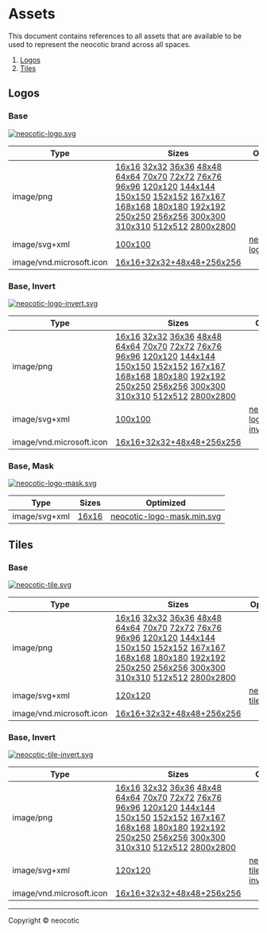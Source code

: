 # Assets

This document contains references to all assets that are available to be used to represent the neocotic brand across all spaces.

1. [Logos](https://github.com/neocotic/branding/tree/master/docs/assets.md#logos)
2. [Tiles](https://github.com/neocotic/branding/tree/master/docs/assets.md#tiles)

## Logos

### Base

[![neocotic-logo.svg](https://raw.githack.com/neocotic/branding/master/assets/logo/base/neocotic-logo.svg)](https://github.com/neocotic/branding/tree/master/assets/logo/base)

| Type | Sizes | Optimized |
| ---- | ----- | --------- |
| image/png | [16x16](https://raw.githack.com/neocotic/branding/master/assets/logo/base/neocotic-logo-16x16.png) [32x32](https://raw.githack.com/neocotic/branding/master/assets/logo/base/neocotic-logo-32x32.png) [36x36](https://raw.githack.com/neocotic/branding/master/assets/logo/base/neocotic-logo-36x36.png) [48x48](https://raw.githack.com/neocotic/branding/master/assets/logo/base/neocotic-logo-48x48.png) [64x64](https://raw.githack.com/neocotic/branding/master/assets/logo/base/neocotic-logo-64x64.png) [70x70](https://raw.githack.com/neocotic/branding/master/assets/logo/base/neocotic-logo-70x70.png) [72x72](https://raw.githack.com/neocotic/branding/master/assets/logo/base/neocotic-logo-72x72.png) [76x76](https://raw.githack.com/neocotic/branding/master/assets/logo/base/neocotic-logo-76x76.png) [96x96](https://raw.githack.com/neocotic/branding/master/assets/logo/base/neocotic-logo-96x96.png) [120x120](https://raw.githack.com/neocotic/branding/master/assets/logo/base/neocotic-logo-120x120.png) [144x144](https://raw.githack.com/neocotic/branding/master/assets/logo/base/neocotic-logo-144x144.png) [150x150](https://raw.githack.com/neocotic/branding/master/assets/logo/base/neocotic-logo-150x150.png) [152x152](https://raw.githack.com/neocotic/branding/master/assets/logo/base/neocotic-logo-152x152.png) [167x167](https://raw.githack.com/neocotic/branding/master/assets/logo/base/neocotic-logo-167x167.png) [168x168](https://raw.githack.com/neocotic/branding/master/assets/logo/base/neocotic-logo-168x168.png) [180x180](https://raw.githack.com/neocotic/branding/master/assets/logo/base/neocotic-logo-180x180.png) [192x192](https://raw.githack.com/neocotic/branding/master/assets/logo/base/neocotic-logo-192x192.png) [250x250](https://raw.githack.com/neocotic/branding/master/assets/logo/base/neocotic-logo-250x250.png) [256x256](https://raw.githack.com/neocotic/branding/master/assets/logo/base/neocotic-logo-256x256.png) [300x300](https://raw.githack.com/neocotic/branding/master/assets/logo/base/neocotic-logo-300x300.png) [310x310](https://raw.githack.com/neocotic/branding/master/assets/logo/base/neocotic-logo-310x310.png) [512x512](https://raw.githack.com/neocotic/branding/master/assets/logo/base/neocotic-logo-512x512.png) [2800x2800](https://raw.githack.com/neocotic/branding/master/assets/logo/base/neocotic-logo-2800x2800.png) |  |
| image/svg+xml | [100x100](https://raw.githack.com/neocotic/branding/master/assets/logo/base/neocotic-logo.svg) | [neocotic-logo.min.svg](https://raw.githack.com/neocotic/branding/master/assets/logo/base/neocotic-logo.min.svg) |
| image/vnd.microsoft.icon | [16x16+32x32+48x48+256x256](https://raw.githack.com/neocotic/branding/master/assets/logo/base/neocotic-logo.ico) |  |

### Base, Invert

[![neocotic-logo-invert.svg](https://raw.githack.com/neocotic/branding/master/assets/logo/base-invert/neocotic-logo-invert.svg)](https://github.com/neocotic/branding/tree/master/assets/logo/base-invert)

| Type | Sizes | Optimized |
| ---- | ----- | --------- |
| image/png | [16x16](https://raw.githack.com/neocotic/branding/master/assets/logo/base-invert/neocotic-logo-invert-16x16.png) [32x32](https://raw.githack.com/neocotic/branding/master/assets/logo/base-invert/neocotic-logo-invert-32x32.png) [36x36](https://raw.githack.com/neocotic/branding/master/assets/logo/base-invert/neocotic-logo-invert-36x36.png) [48x48](https://raw.githack.com/neocotic/branding/master/assets/logo/base-invert/neocotic-logo-invert-48x48.png) [64x64](https://raw.githack.com/neocotic/branding/master/assets/logo/base-invert/neocotic-logo-invert-64x64.png) [70x70](https://raw.githack.com/neocotic/branding/master/assets/logo/base-invert/neocotic-logo-invert-70x70.png) [72x72](https://raw.githack.com/neocotic/branding/master/assets/logo/base-invert/neocotic-logo-invert-72x72.png) [76x76](https://raw.githack.com/neocotic/branding/master/assets/logo/base-invert/neocotic-logo-invert-76x76.png) [96x96](https://raw.githack.com/neocotic/branding/master/assets/logo/base-invert/neocotic-logo-invert-96x96.png) [120x120](https://raw.githack.com/neocotic/branding/master/assets/logo/base-invert/neocotic-logo-invert-120x120.png) [144x144](https://raw.githack.com/neocotic/branding/master/assets/logo/base-invert/neocotic-logo-invert-144x144.png) [150x150](https://raw.githack.com/neocotic/branding/master/assets/logo/base-invert/neocotic-logo-invert-150x150.png) [152x152](https://raw.githack.com/neocotic/branding/master/assets/logo/base-invert/neocotic-logo-invert-152x152.png) [167x167](https://raw.githack.com/neocotic/branding/master/assets/logo/base-invert/neocotic-logo-invert-167x167.png) [168x168](https://raw.githack.com/neocotic/branding/master/assets/logo/base-invert/neocotic-logo-invert-168x168.png) [180x180](https://raw.githack.com/neocotic/branding/master/assets/logo/base-invert/neocotic-logo-invert-180x180.png) [192x192](https://raw.githack.com/neocotic/branding/master/assets/logo/base-invert/neocotic-logo-invert-192x192.png) [250x250](https://raw.githack.com/neocotic/branding/master/assets/logo/base-invert/neocotic-logo-invert-250x250.png) [256x256](https://raw.githack.com/neocotic/branding/master/assets/logo/base-invert/neocotic-logo-invert-256x256.png) [300x300](https://raw.githack.com/neocotic/branding/master/assets/logo/base-invert/neocotic-logo-invert-300x300.png) [310x310](https://raw.githack.com/neocotic/branding/master/assets/logo/base-invert/neocotic-logo-invert-310x310.png) [512x512](https://raw.githack.com/neocotic/branding/master/assets/logo/base-invert/neocotic-logo-invert-512x512.png) [2800x2800](https://raw.githack.com/neocotic/branding/master/assets/logo/base-invert/neocotic-logo-invert-2800x2800.png) |  |
| image/svg+xml | [100x100](https://raw.githack.com/neocotic/branding/master/assets/logo/base-invert/neocotic-logo-invert.svg) | [neocotic-logo-invert.min.svg](https://raw.githack.com/neocotic/branding/master/assets/logo/base-invert/neocotic-logo-invert.min.svg) |
| image/vnd.microsoft.icon | [16x16+32x32+48x48+256x256](https://raw.githack.com/neocotic/branding/master/assets/logo/base-invert/neocotic-logo-invert.ico) |  |

### Base, Mask

[![neocotic-logo-mask.svg](https://raw.githack.com/neocotic/branding/master/assets/logo/base-mask/neocotic-logo-mask.svg)](https://github.com/neocotic/branding/tree/master/assets/logo/base-mask)

| Type | Sizes | Optimized |
| ---- | ----- | --------- |
| image/svg+xml | [16x16](https://raw.githack.com/neocotic/branding/master/assets/logo/base-mask/neocotic-logo-mask.svg) | [neocotic-logo-mask.min.svg](https://raw.githack.com/neocotic/branding/master/assets/logo/base-mask/neocotic-logo-mask.min.svg) |

## Tiles

### Base

[![neocotic-tile.svg](https://raw.githack.com/neocotic/branding/master/assets/tile/base/neocotic-tile.svg)](https://github.com/neocotic/branding/tree/master/assets/tile/base)

| Type | Sizes | Optimized |
| ---- | ----- | --------- |
| image/png | [16x16](https://raw.githack.com/neocotic/branding/master/assets/tile/base/neocotic-tile-16x16.png) [32x32](https://raw.githack.com/neocotic/branding/master/assets/tile/base/neocotic-tile-32x32.png) [36x36](https://raw.githack.com/neocotic/branding/master/assets/tile/base/neocotic-tile-36x36.png) [48x48](https://raw.githack.com/neocotic/branding/master/assets/tile/base/neocotic-tile-48x48.png) [64x64](https://raw.githack.com/neocotic/branding/master/assets/tile/base/neocotic-tile-64x64.png) [70x70](https://raw.githack.com/neocotic/branding/master/assets/tile/base/neocotic-tile-70x70.png) [72x72](https://raw.githack.com/neocotic/branding/master/assets/tile/base/neocotic-tile-72x72.png) [76x76](https://raw.githack.com/neocotic/branding/master/assets/tile/base/neocotic-tile-76x76.png) [96x96](https://raw.githack.com/neocotic/branding/master/assets/tile/base/neocotic-tile-96x96.png) [120x120](https://raw.githack.com/neocotic/branding/master/assets/tile/base/neocotic-tile-120x120.png) [144x144](https://raw.githack.com/neocotic/branding/master/assets/tile/base/neocotic-tile-144x144.png) [150x150](https://raw.githack.com/neocotic/branding/master/assets/tile/base/neocotic-tile-150x150.png) [152x152](https://raw.githack.com/neocotic/branding/master/assets/tile/base/neocotic-tile-152x152.png) [167x167](https://raw.githack.com/neocotic/branding/master/assets/tile/base/neocotic-tile-167x167.png) [168x168](https://raw.githack.com/neocotic/branding/master/assets/tile/base/neocotic-tile-168x168.png) [180x180](https://raw.githack.com/neocotic/branding/master/assets/tile/base/neocotic-tile-180x180.png) [192x192](https://raw.githack.com/neocotic/branding/master/assets/tile/base/neocotic-tile-192x192.png) [250x250](https://raw.githack.com/neocotic/branding/master/assets/tile/base/neocotic-tile-250x250.png) [256x256](https://raw.githack.com/neocotic/branding/master/assets/tile/base/neocotic-tile-256x256.png) [300x300](https://raw.githack.com/neocotic/branding/master/assets/tile/base/neocotic-tile-300x300.png) [310x310](https://raw.githack.com/neocotic/branding/master/assets/tile/base/neocotic-tile-310x310.png) [512x512](https://raw.githack.com/neocotic/branding/master/assets/tile/base/neocotic-tile-512x512.png) [2800x2800](https://raw.githack.com/neocotic/branding/master/assets/tile/base/neocotic-tile-2800x2800.png) |  |
| image/svg+xml | [120x120](https://raw.githack.com/neocotic/branding/master/assets/tile/base/neocotic-tile.svg) | [neocotic-tile.min.svg](https://raw.githack.com/neocotic/branding/master/assets/tile/base/neocotic-tile.min.svg) |
| image/vnd.microsoft.icon | [16x16+32x32+48x48+256x256](https://raw.githack.com/neocotic/branding/master/assets/tile/base/neocotic-tile.ico) |  |

### Base, Invert

[![neocotic-tile-invert.svg](https://raw.githack.com/neocotic/branding/master/assets/tile/base-invert/neocotic-tile-invert.svg)](https://github.com/neocotic/branding/tree/master/assets/tile/base-invert)

| Type | Sizes | Optimized |
| ---- | ----- | --------- |
| image/png | [16x16](https://raw.githack.com/neocotic/branding/master/assets/tile/base-invert/neocotic-tile-invert-16x16.png) [32x32](https://raw.githack.com/neocotic/branding/master/assets/tile/base-invert/neocotic-tile-invert-32x32.png) [36x36](https://raw.githack.com/neocotic/branding/master/assets/tile/base-invert/neocotic-tile-invert-36x36.png) [48x48](https://raw.githack.com/neocotic/branding/master/assets/tile/base-invert/neocotic-tile-invert-48x48.png) [64x64](https://raw.githack.com/neocotic/branding/master/assets/tile/base-invert/neocotic-tile-invert-64x64.png) [70x70](https://raw.githack.com/neocotic/branding/master/assets/tile/base-invert/neocotic-tile-invert-70x70.png) [72x72](https://raw.githack.com/neocotic/branding/master/assets/tile/base-invert/neocotic-tile-invert-72x72.png) [76x76](https://raw.githack.com/neocotic/branding/master/assets/tile/base-invert/neocotic-tile-invert-76x76.png) [96x96](https://raw.githack.com/neocotic/branding/master/assets/tile/base-invert/neocotic-tile-invert-96x96.png) [120x120](https://raw.githack.com/neocotic/branding/master/assets/tile/base-invert/neocotic-tile-invert-120x120.png) [144x144](https://raw.githack.com/neocotic/branding/master/assets/tile/base-invert/neocotic-tile-invert-144x144.png) [150x150](https://raw.githack.com/neocotic/branding/master/assets/tile/base-invert/neocotic-tile-invert-150x150.png) [152x152](https://raw.githack.com/neocotic/branding/master/assets/tile/base-invert/neocotic-tile-invert-152x152.png) [167x167](https://raw.githack.com/neocotic/branding/master/assets/tile/base-invert/neocotic-tile-invert-167x167.png) [168x168](https://raw.githack.com/neocotic/branding/master/assets/tile/base-invert/neocotic-tile-invert-168x168.png) [180x180](https://raw.githack.com/neocotic/branding/master/assets/tile/base-invert/neocotic-tile-invert-180x180.png) [192x192](https://raw.githack.com/neocotic/branding/master/assets/tile/base-invert/neocotic-tile-invert-192x192.png) [250x250](https://raw.githack.com/neocotic/branding/master/assets/tile/base-invert/neocotic-tile-invert-250x250.png) [256x256](https://raw.githack.com/neocotic/branding/master/assets/tile/base-invert/neocotic-tile-invert-256x256.png) [300x300](https://raw.githack.com/neocotic/branding/master/assets/tile/base-invert/neocotic-tile-invert-300x300.png) [310x310](https://raw.githack.com/neocotic/branding/master/assets/tile/base-invert/neocotic-tile-invert-310x310.png) [512x512](https://raw.githack.com/neocotic/branding/master/assets/tile/base-invert/neocotic-tile-invert-512x512.png) [2800x2800](https://raw.githack.com/neocotic/branding/master/assets/tile/base-invert/neocotic-tile-invert-2800x2800.png) |  |
| image/svg+xml | [120x120](https://raw.githack.com/neocotic/branding/master/assets/tile/base-invert/neocotic-tile-invert.svg) | [neocotic-tile-invert.min.svg](https://raw.githack.com/neocotic/branding/master/assets/tile/base-invert/neocotic-tile-invert.min.svg) |
| image/vnd.microsoft.icon | [16x16+32x32+48x48+256x256](https://raw.githack.com/neocotic/branding/master/assets/tile/base-invert/neocotic-tile-invert.ico) |  |

---

Copyright © neocotic
